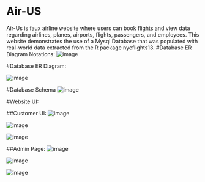 # Air-US
Air-Us is faux airline website where users can book flights and view data regarding airlines, planes, airports, flights, passengers, and employees. This website demonstrates the use of a Mysql Database that was populated with real-world data extracted from the R package nycflights13. 
#Database ER Diagram Notations: 
 ![image](https://user-images.githubusercontent.com/90655361/217896345-5e9c361e-b871-4c41-a441-d82e81d34cb0.png)
 
#Database ER Diagram:

![image](https://user-images.githubusercontent.com/90655361/217896805-e39f4b72-66e0-4c77-b04d-cbdf9bcb5120.png)

#Database Schema
![image](https://user-images.githubusercontent.com/90655361/217896989-27fd17d9-b5f9-429d-b41d-09d7131b6e1c.png)


#Website UI:

##Customer UI: 
![image](https://user-images.githubusercontent.com/90655361/217897226-c46ae26c-3a22-4b91-a857-bf08242ca458.png)

![image](https://user-images.githubusercontent.com/90655361/217897415-8a773dba-3d99-4815-8512-1c718962e790.png)


![image](https://user-images.githubusercontent.com/90655361/217897497-753f83b8-75bf-4880-a7b5-da57117553c8.png)


##Admin Page:
![image](https://user-images.githubusercontent.com/90655361/217897619-151bd0a7-8723-45a6-89fe-a2d25d983ece.png)

![image](https://user-images.githubusercontent.com/90655361/217897816-09955dbf-c794-4dad-9b9b-06d446070448.png)

![image](https://user-images.githubusercontent.com/90655361/217897882-f8aba185-2a1f-4a13-b934-56db53419b50.png)

